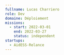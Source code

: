 ```yaml
---
fullname: Lucas Charriero
role: Dev
domaine: Déploiement
missions:
  - start: 2022-03-01
    end: 2022-03-27
    status: independent
startups:
  - AidESS-Relance
---
```


